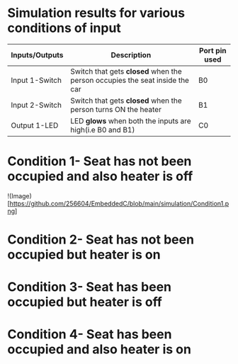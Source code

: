 # Simulation results for various conditions of input
Inputs/Outputs | Description | Port pin used 
-------------- | ----------- | -------------
Input 1-Switch |Switch that gets **closed** when the person occupies the seat inside the car|B0
Input 2-Switch |Switch that gets **closed** when the person turns ON the heater|B1
Output 1-LED   |LED **glows** when both the inputs are high(i.e B0 and B1)|C0
# Condition 1- Seat has not been occupied and also heater is off
!(Image)[https://github.com/256604/EmbeddedC/blob/main/simulation/Condition1.png]
# Condition 2- Seat has not been occupied but heater is on
# Condition 3- Seat has been occupied but heater is off
# Condition 4- Seat has been occupied and also heater is on

